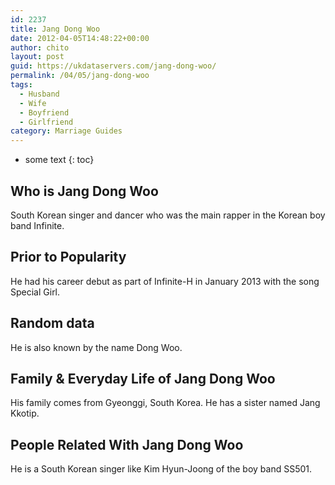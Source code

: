 ```yaml
---
id: 2237
title: Jang Dong Woo
date: 2012-04-05T14:48:22+00:00
author: chito
layout: post
guid: https://ukdataservers.com/jang-dong-woo/
permalink: /04/05/jang-dong-woo
tags:
  - Husband
  - Wife
  - Boyfriend
  - Girlfriend
category: Marriage Guides
---
```


* some text
{: toc}


## Who is  Jang Dong Woo
                  
                  
                  
South Korean singer and dancer who was the main rapper in the Korean boy band Infinite.
                  
                
                
                
## Prior to Popularity 
                  
                  
                  
He had his career debut as part of Infinite-H in January 2013 with the song Special Girl.
                  
                
                
                
## Random data 
                  
                  
                  
He is also known by the name Dong Woo.
                  
                
                
                
## Family & Everyday Life of Jang Dong Woo
                  
                  
                  
His family comes from Gyeonggi, South Korea. He has a sister named Jang Kkotip. 
                  
                
                
                
## People Related With  Jang Dong Woo
                  
                  
                  
He is a South Korean singer like Kim Hyun-Joong of the boy band SS501.
                  
                
              
            
          
          
          
    
    
  
